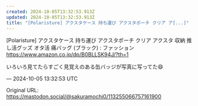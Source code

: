 ```yaml
---
created: 2024-10-05T13:32:53.913Z
updated: 2024-10-05T13:32:53.913Z
title: "[Polaristure] アクスタケース 持ち運び アクスタポーチ クリア ア[...]"
---
```


<p>[Polaristure] アクスタケース 持ち運び アクスタポーチ クリア アクスタ 収納 推し活グッズ オタ活 痛バッグ (ブラック) : ファッション <br /><a href="https://www.amazon.co.jp/dp/B0BLLSK94J/?th=1" target="_blank" rel="nofollow noopener" translate="no"><span class="invisible">https://www.</span><span class="ellipsis">amazon.co.jp/dp/B0BLLSK94J/?th</span><span class="invisible">=1</span></a></p><p>いろいろ見てたらすごく見覚えのある缶バッジが写真に写ってた😄</p>

&mdash; 2024-10-05 13:32:53 UTC

Original URL: https://mastodon.social/@sakuramochi0/113255066757161900
